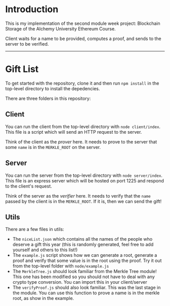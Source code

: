 # Introduction

This is my implementation of the second module week project: Blockchain Storage of the Alchemy University Ethereum Course.

Client waits for a name to be provided, computes a proof, and sends to the server to be verified.

---

# Gift List

To get started with the repository, clone it and then run `npm install` in the top-level directory to install the depedencies.

There are three folders in this repository:

## Client

You can run the client from the top-level directory with `node client/index`. This file is a script which will send an HTTP request to the server.

Think of the client as the _prover_ here. It needs to prove to the server that some `name` is in the `MERKLE_ROOT` on the server. 

## Server

You can run the server from the top-level directory with `node server/index`. This file is an express server which will be hosted on port 1225 and respond to the client's request.

Think of the server as the _verifier_ here. It needs to verify that the `name` passed by the client is in the `MERKLE_ROOT`. If it is, then we can send the gift! 

## Utils

There are a few files in utils:

- The `niceList.json` which contains all the names of the people who deserve a gift this year (this is randomly generated, feel free to add yourself and others to this list!)
- The `example.js` script shows how we can generate a root, generate a proof and verify that some value is in the root using the proof. Try it out from the top-level folder with `node/example.js`
- The `MerkleTree.js` should look familiar from the Merkle Tree module! This one has been modified so you should not have to deal with any crypto type conversion. You can import this in your client/server
- The `verifyProof.js` should also look familiar. This was the last stage in the module. You can use this function to prove a name is in the merkle root, as show in the example.
